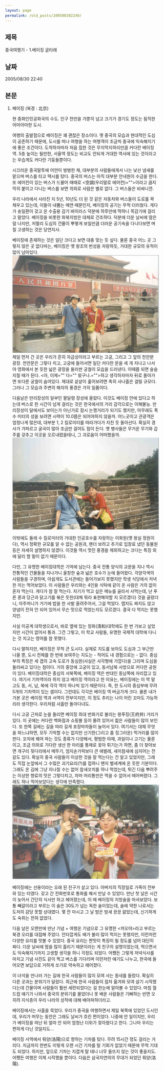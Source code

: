 ```yaml
---
layout: page
permalink: /old_posts/200508302240/
---
```


## 제목
중국여행기 - 1.베이징 글타래

## 날짜
2005/08/30 22:40

## 본문
1. 베이징 (북경 : 北京)
 

   현 중화인민공화국의 수도. 인구 천만을 가뿐히 넘고 크기가 경기도 정도는 됨직한 어마어마한 도시.

   여행의 출발점으로 베이징은 꽤 괜찮은 장소이다. 옛 중국의 모습과 현대적인 도심이 공존하기 때문에, 도시를 떠나 여행을 하는 여행객이 조금씩 중국에 익숙해지기에 좋은 조건이다. 도착하자마자 처음 접한 것은 무지막지하리만큼 커다란 베이징 역. 5층 높이는 될만한, 서울역 정도는 비교도 안되게 거대한 역사에 있는 것이라고는 우습게도 커다란 기둥들뿐이다.

   시끄러운 중국말투에 어안이 벙벙한 채, 대부분의 사람들에게서 나는 낯선 냄새를 맡으며 버스를 타고 택시를 탔다. 중국의 버스는 아직 대부분 안내원이 수금을 한다. 또 에어컨이 있는 버스가 드물어 때때로 <空調(우리말로 에어컨)="">이라고 큼지막히 붙이고 다니는 버스를 보면 의외로 사람은 별로 없다. 그 버스들은 비싸니깐.

   우리 나라에서 사라진 지 5년, 10년도 더 된 것 같은 자동차와 버스들이 도로를 꽉 채우고 있는데, 이들이 내뿜는 매연 때문인지, 베이징의 공기는 무척 더러웠다. 게다가 송일환이 갖고 온 수출용 감기 바이러스 덕분에 하루만에 딱하니 목감기에 걸리고 말았다. 베이징을 비롯한 화북지방은 대체로 건조하다. 덕분에 더운 날씨에 땀은 덜 나지만, 저멀리 도심의 건물이 뿌옇게 보일만큼 더러운 공기속을 다니다보면 며칠 고생하는 것은 당연지사.


   베이징에 존재하는 것은 일단 크다고 보면 대충 맞는 듯 싶다. 물론 중국 어느 곳 그렇지 않은 곳 없다마는, 베이징은 옛 왕조의 번성을 자랑하듯, 거대한 규모의 유적이 많이 남아있다.
![c0003499_22361910.jpg](200508302240/c0003499_22361910.jpg)
   제일 먼저 간 곳은 우리가 흔히 자금성이라고 부르는 고궁, 그리고 그 앞의 천안문 광장. 천안문은 그렇다 치고, 고궁에 들어서면 일단 커다란 문을 세 개 지나고 나서야 영화에서 본 듯한 넓은 광장을 둘러싼 궁궐이 모습을 드러낸다. 이때쯤 되면 슬슬 지칠 때가 된다. <아, 이제="" 다="" 왔구나.="">하고 생각하자마자 뒤로 돌아가면 또다른 궁궐이 숨어있다. 제대로 샅샅이 훑어보려면 족히 사나흘은 걸릴 규모다. 그러나 그 모습과 주변의 해자의 풍경은 가히 일품이다.

   다음날은 만리장성의 일부인 팔달령 장성에 올랐다. 이것도 베이징 안에 있다고 하는데 버스로 한 시간이 넘게 걸리는 것은 한국에서의 거리 감각으로는 이해불능. 만리장성이 달에서도 보이는가 아닌가로 잠시 논쟁거리가 되기도 했지만, 아무래도 폭 수 미터의 성을 보려면 시력이 10.0쯤은 되어야하지 않을까. 어느곳이고 관광객은 엄청나게 많은데, 대부분 1, 2 킬로미터를 따라가다가 지친 듯 돌아선다. 확실히 경사가 가파르고 굴곡이 많아 조금만 걸어도 힘이 든다. 옛 병사들은 무거운 무기와 갑주를 갖추고 이곳을 오르내렸을테니, 그 괴로움이 어떠했을까.
![c0003499_22324544.jpg](200508302240/c0003499_22324544.jpg)

   이밖에도 둘레 수 킬로미터의 거대한 인공호수를 자랑하는 이화원(옛 왕실 정원이다), 역시 정확한 규모를 알 수 없는 공원과, 팬더 보려고 추가로 입장료 냈던 동물원 등은 자세히 설명하지 않겠다. 이것들 역시 멋진 풍경을 제외하고는 크다는 특징 외에 달리 할 말이 없기 때문이다.

   다만, 그 유명한 베이징대학은 기억에 남는다. 중국 전통 양식의 교문을 지나 역시 전통적인 건물들을 지나가니 울창한 숲과 넓은 호수가 눈에 들어왔다. 각양각색의 사람들을 구경하며, 아쉽게도 도서관에는 들어가보지 못했지만 학생 식당에서 저녁 한 끼는 먹어보았다. 이 사람들은 우리와는 4인용 식탁에 같이 온 사람은 거의 없이 혼자 먹는다. 게다가 참 잘 먹는다. 자기가 먹고 싶은 메뉴를 골라서 사먹는데, 난 푸른 콩과 당근과 닭고기를 볶은 듯한(대체 뭐라 표현해야할 지 모르겠다) 것을 골랐더니, 아주머니가 거기에 밥을 한 사발 올려주어서, 그걸 먹었다. 맵지도 짜지도 않고 양념이 전혀 안 되어 있어서 무슨 맛으로 먹었는지도 모르겠다. 결국 다 먹지는 못했지만.

   사실 이공계 대학생으로서, 바로 옆에 있는 칭화(淸和)대학에도 한 번 가보고 싶었지만 시간이 없어서 통과. 그건 그렇고, 이 학교 사람들, 유명한 국제적 대학에 다니는 것 치고는 영어를 참 못했다.
 

   다시 말하지만, 베이징은 무척 큰 도시다. 실제로 지도를 보아도 도심과 그 부근만 나올 뿐, 도시 전체를 한 번에 보여주는 지도는 - 적어도 내 경험으로는 - 없다. 중심부의 특징은 세 겹의 고속 도로가 동심원(사실은 사각형에 가깝다)을 그리며 도심을 둘러싸고 있다는 점이다. 거의 중앙에 고궁이 있고, 동서남북 사방으로 커다란 공원이 있다. 베이징대학은 중심의 서북쪽에, 베이징 역은 반대인 동남쪽에 자리잡고 있다. 여기서 기차역이라 하지 않고 베이징 역이라고 한 이유는, 베이징에는 이 역 말고도 동, 서, 남, 북에 각각 역이 하나씩 있기 때문이다. 즉, 한 도시의 중심부에 무려 5개의 기차역이 있는 셈이다. 그런데도 각각은 베이징 역 버금가게 크다. 물론 내가 가본 곳은 베이징 역과 서역이 전부이지만, 이 정도 추리는 나이 어린 꼬마도 가능하리라 생각한다. 우리처럼 사흘만 돌아다녀도.

   다시 고궁 근처로 눈을 돌리면 베이징 최대 번화가로 불리는 왕푸징(王府井) 거리가 있다. 이 곳에는 커다란 백화점과 쇼핑몰 등이 몰려 있어서 젊은 사람들이 많이 보인다. 또 한쪽 길에는 길을 따라 길게 포장마차들이 늘어서 있다. 여기서는 대체 무엇을 파느냐하면, 모두 기억할 수는 없지만 신기한(그리고 좀 징그러운) 먹거리를 많이 판다. 꼬치에 꿰어 파는 것도 종류가 다양해서, 평범한 야채, 과일이나 고기는 물론이고, 조금 의외로 기다란 생선 한 마리를 통채로 꽂아 튀기는가 하면, 좀 더 찾아보면 개구리 뒷다리에서 메뚜기, 엄지손가락보다 큰 애벌레, 새끼참새에 심지어는 전갈도 있다. 확실히 중국 사람들이 이상한 것을 잘 먹는다는 건 알고 있었지만, 그래도 직접 눈앞에서 그 수많은 괴기요리(?)를 접하니 왠지 별세계에 온 듯한 기분이다. 그래도 온 김에 그냥 지나칠 수는 없어 참새꼬치를 하나 먹었는데, 튀긴 다음 뿌려주는 이상한 향료의 맛은 그렇다치고, 차마 머리통만은 먹을 수 없어서 떼어버렸다. 그래도 하나 먹어보았다는 생각에 만족했다.
![c0003499_22281728.jpg](200508302240/c0003499_22281728.jpg)

   베이징에는 선용이라는 오래 된 친구가 살고 있다. 아버지의 직장일로 가족이 전부 와 있는 터였다. 갖고 간 전화번호로 통화를 해서 만날 수 있었다. 만난 첫 날은 시간이 늦어서 간단히 식사만 하고 헤어졌는데, 이 때 베이징의 지방술을 마셔보았다. 보통 빼갈이라고 부르는 이 술은 30도가 넘는 독한 술이었는데, 술에 약한 나로서는 도저히 감당 못할 상대였다. 몇 잔 마시고 그 날 밤은 밤새 끙끙 앓았는데, 신기하게도 숙취는 전혀 없었다.

   다음 날은 오랜만에 만난 기념 + 여행온 기념으로 그 유명한 <까오야>라고 부르는 북경 오리를 대접해 주었다. 안타깝게도 배가 불러 많이 먹지는 못했지만, 이런저런 다양한 요리를 맛볼 수 있었다. 중국 요리는 짠맛이 특징이 될 정도를 넘어 대단히 짜다. 더운 날씨에 땀을 많이 흘리기 때문이라는 게 친구의 설명이었는데, 먹으면서도 익숙해지기까지 고생할 생각을 하니 걱정도 되었다. 어쨌든 그렇게 저녁식사를 마치고 기념 사진도 같이 찍고 버스를 기다리며 이런저런 얘기도 나누고, 한국에 들어오면 보답으로 거하게 쏘기로 약속하고 헤어졌다.

   이 녀석을 만나러 가는 길에 한국 사람들이 많이 모여 사는 동네를 들렀다. 확실히 다른 곳과는 분위기가 달랐다. 최근에 한국 사람들이 점차 옮겨와 모여 살기 시작했다는데 건물이며 사람들이 훨씬 세련되었다는 걸 한눈에 알아볼 수 있었다. 마침 월드컵 얘기가 나와서 중국의 분위기를 물었더니 못 배운 사람들은 기뻐하는 반면 오히려 지식층이 우리 나라의 성적에 대해 배아파하더라고.
 

   베이징에서는 사흘을 묵었다. 우리가 중국을 여행하면서 제일 북쪽에 있었던 도시인데, 우리가 머무는 동안은 그래도 날씨가 흐린 편이었다. 나중에 안 일이지만, 우리가 베이징을 떠난 뒤 얼마 안 되어 엄청난 더위가 찾아왔다고 한다. 그나마 우리는 편하게 다닌 것일지도...

   베이징 서역에서 뤄양(洛陽)으로 향하는 기차를 탔다. 무려 15시간 정도 걸리는 거리다. 지금까지 한번도 이렇게 오랜 시간 기차를 탈 기회가 없었기 때문에 무척 기대도 되었다. 하지만, 앞으로 기차는 지겹게 탈 테니 너무 들뜨지 않는 것이 좋을지도. 어쨌든 여행은 이제 시작했을 뿐이다. 다음은 삼국지연의의 무대가 되었던 뤄양(洛陽).